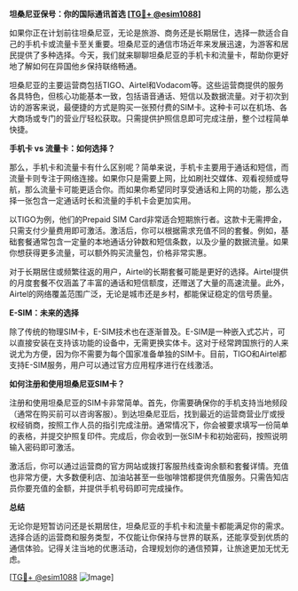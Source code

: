 **坦桑尼亚保号：你的国际通讯首选 [[TG💪+ @esim1088](https://t.me/s/esim1088)]**

如果你正在计划前往坦桑尼亚，无论是旅游、商务还是长期居住，选择一款适合自己的手机卡或流量卡至关重要。坦桑尼亚的通信市场近年来发展迅速，为游客和居民提供了多种选择。今天，我们就来聊聊坦桑尼亚的手机卡和流量卡，帮助你更好地了解如何在异国他乡保持联络畅通。

坦桑尼亚的主要运营商包括TIGO、Airtel和Vodacom等。这些运营商提供的服务各具特色，但核心功能基本一致，包括语音通话、短信以及数据流量。对于初次到访的游客来说，最便捷的方式是购买一张预付费的SIM卡。这种卡可以在机场、各大商场或专门的营业厅轻松获取。只需提供护照信息即可完成注册，整个过程简单快捷。

**手机卡 vs 流量卡：如何选择？**

那么，手机卡和流量卡有什么区别呢？简单来说，手机卡主要用于通话和短信，而流量卡则专注于网络连接。如果你只是需要上网，比如刷社交媒体、观看视频或导航，那么流量卡可能更适合你。而如果你希望同时享受通话和上网的功能，那么选择一张包含一定通话时长和流量的手机卡会更加实用。

以TIGO为例，他们的Prepaid SIM Card非常适合短期旅行者。这款卡无需押金，只需支付少量费用即可激活。激活后，你可以根据需求充值不同的套餐。例如，基础套餐通常包含一定量的本地通话分钟数和短信条数，以及少量的数据流量。如果你想获得更多流量，可以额外购买流量包，价格非常实惠。

对于长期居住或频繁往返的用户，Airtel的长期套餐可能是更好的选择。Airtel提供的月度套餐不仅涵盖了丰富的通话和短信额度，还赠送了大量的高速流量。此外，Airtel的网络覆盖范围广泛，无论是城市还是乡村，都能保证稳定的信号质量。

**E-SIM：未来的选择**

除了传统的物理SIM卡，E-SIM技术也在逐渐普及。E-SIM是一种嵌入式芯片，可以直接安装在支持该功能的设备中，无需更换实体卡。这对于经常跨国旅行的人来说尤为方便，因为你不需要为每个国家准备单独的SIM卡。目前，TIGO和Airtel都支持E-SIM服务，用户可以通过官方应用程序进行在线激活。

**如何注册和使用坦桑尼亚SIM卡？**

注册和使用坦桑尼亚的SIM卡非常简单。首先，你需要确保你的手机支持当地频段（通常在购买前可以咨询客服）。到达坦桑尼亚后，找到最近的运营商营业厅或授权经销商，按照工作人员的指引完成注册。通常情况下，你会被要求填写一份简单的表格，并提交护照复印件。完成后，你会收到一张SIM卡和初始密码，按照说明输入密码即可激活。

激活后，你可以通过运营商的官方网站或拨打客服热线查询余额和套餐详情。充值也非常方便，大多数便利店、加油站甚至一些咖啡馆都提供充值服务。只需告知店员你要充值的金额，并提供手机号码即可完成操作。

**总结**

无论你是短暂访问还是长期居住，坦桑尼亚的手机卡和流量卡都能满足你的需求。选择合适的运营商和服务类型，不仅能让你保持与世界的联系，还能享受到优质的通信体验。记得关注当地的优惠活动，合理规划你的通信预算，让旅途更加无忧无虑。

[[TG💪+ @esim1088](https://t.me/s/esim1088) ![Image](https://i.postimg.cc/4NQfJmqS/Snipaste-2025-05-13-00-14-12.png)]